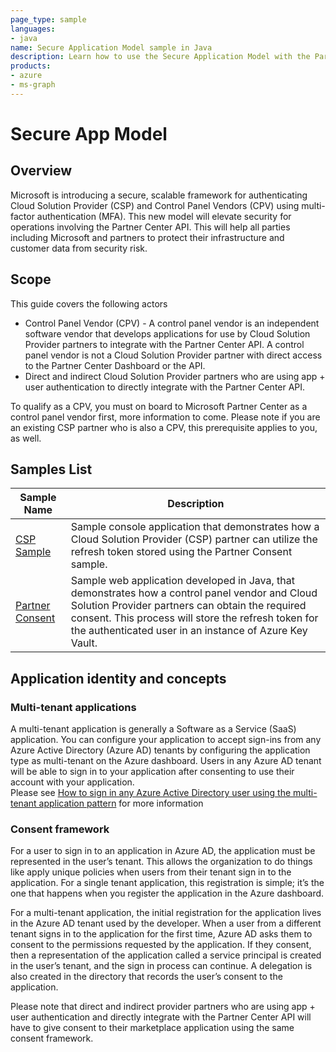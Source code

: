 ```yaml
---
page_type: sample
languages:
- java
name: Secure Application Model sample in Java
description: Learn how to use the Secure Application Model with the Partner Center Java SDK in your apps.
products:
- azure
- ms-graph
---
```


# Secure App Model

## Overview

Microsoft is introducing a secure, scalable framework for authenticating Cloud Solution Provider (CSP) and Control Panel Vendors (CPV) using multi-factor authentication (MFA). This new model will elevate security for operations involving the Partner Center API. This will help all parties including Microsoft and partners to protect their infrastructure and customer data from security risk.

## Scope

This guide covers the following actors

* Control Panel Vendor (CPV) - A control panel vendor is an independent software vendor that develops applications for use by Cloud Solution Provider partners to integrate with the Partner Center API. A control panel vendor is not a Cloud Solution Provider partner with direct access to the Partner Center Dashboard or the API.
* Direct and indirect Cloud Solution Provider partners who are using app + user authentication to directly integrate with the Partner Center API.

To qualify as a CPV, you must on board to Microsoft Partner Center as a control panel vendor first, more information to come. Please note if you are an existing CSP partner who is also a CPV, this prerequisite applies to you, as well.

## Samples List

| Sample Name | Description |
|-------------|-------------|
| [CSP Sample](keyvault/cspsample/README.md) | Sample console application that demonstrates how a Cloud Solution Provider (CSP) partner can utilize the refresh token stored using the Partner Consent sample. |
| [Partner Consent](keyvault/partnerconsent/README.md) | Sample web application developed in Java, that demonstrates how a control panel vendor and Cloud Solution Provider partners can obtain the required consent. This process will store the refresh token for the authenticated user in an instance of Azure Key Vault.|

## Application identity and concepts

### Multi-tenant applications

A multi-tenant application is generally a Software as a Service (SaaS) application. You can configure your application to accept sign-ins from any Azure Active Directory (Azure AD) tenants by configuring the application type as multi-tenant on the Azure dashboard. Users in any Azure AD tenant will be able to sign in to your application after consenting to use their account with your application.  
Please see [How to sign in any Azure Active Directory user using the multi-tenant application pattern](https://docs.microsoft.com/azure/active-directory/develop/howto-convert-app-to-be-multi-tenant) for more information

### Consent framework

For a user to sign in to an application in Azure AD, the application must be represented in the user’s tenant. This allows the organization to do things like apply unique policies when users from their tenant sign in to the application. For a single tenant application, this registration is simple; it’s the one that happens when you register the application in the Azure dashboard.

For a multi-tenant application, the initial registration for the application lives in the Azure AD tenant used by the developer. When a user from a different tenant signs in to the application for the first time, Azure AD asks them to consent to the permissions requested by the application. If they consent, then a representation of the application called a service principal is created in the user’s tenant, and the sign in process can continue. A delegation is also created in the directory that records the user’s consent to the application.

Please note that direct and indirect provider partners who are using app + user authentication and directly integrate with the Partner Center API will have to give consent to their marketplace application using the same consent framework.